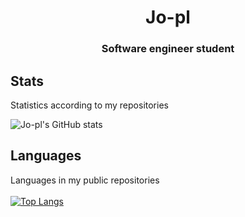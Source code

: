 <h1 align = "center"> Jo-pl</h1>
<h3 align = "center">Software engineer student</h3>

## Stats
Statistics according to my repositories

![Jo-pl's GitHub stats](https://github-readme-stats.vercel.app/api?username=Jo-pl&count_private=true&show_icons=true&theme=tokyonight)

## Languages
Languages in my public repositories</br></br>
[![Top Langs](https://github-readme-stats.vercel.app/api/top-langs/?username=Jo-pl&&layout=compact&theme=tokyonight)](#)
